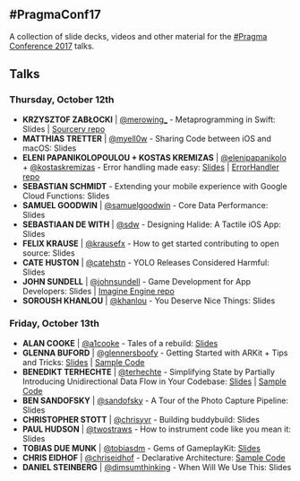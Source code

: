 ## #PragmaConf17
A collection of slide decks, videos and other material for the [#Pragma Conference 2017](http://pragmaconference.com/) talks.

## Talks
### Thursday, October 12th
* **KRZYSZTOF ZABŁOCKI** | [@merowing_](https://twitter.com/merowing_) - Metaprogramming in Swift: Slides | [Sourcery repo](https://github.com/krzysztofzablocki/Sourcery)
* **MATTHIAS TRETTER** | [@myell0w](https://twitter.com/myell0w) - Sharing Code between iOS and macOS: Slides
* **ELENI PAPANIKOLOPOULOU + KOSTAS KREMIZAS** | [@elenipapanikolo](https://twitter.com/elenipapanikolo) + [@kostaskremizas](https://twitter.com/kostaskremizas) - Error handling made easy: [Slides](https://speakerdeck.com/kremizask/number-pragma-conference-2017-error-handling-made-easy) | [ErrorHandler repo](https://github.com/Workable/swift-error-handler)
* **SEBASTIAN SCHMIDT** - Extending your mobile experience with Google Cloud Functions: Slides
* **SAMUEL GOODWIN** | [@samuelgoodwin](https://twitter.com/samuelgoodwin) - Core Data Performance: Slides
* **SEBASTIAAN DE WITH** | [@sdw](https://twitter.com/sdw) - Designing Halide: A Tactile iOS App: Slides
* **FELIX KRAUSE** | [@krausefx](https://twitter.com/krausefx) - How to get started contributing to open source: Slides
* **CATE HUSTON** | [@catehstn](https://twitter.com/catehstn) - YOLO Releases Considered Harmful: Slides
* **JOHN SUNDELL** | [@johnsundell](https://twitter.com/johnsundell) - Game Development for App Developers: Slides | [Imagine Engine repo](https://github.com/JohnSundell/ImagineEngine)
* **SOROUSH KHANLOU** | [@khanlou](https://twitter.com/khanlou) - You Deserve Nice Things: Slides

### Friday, October 13th
* **ALAN COOKE** | [@a1cooke](https://twitter.com/a1cooke) - Tales of a rebuild: [Slides](https://www.slideshare.net/secret/c2l4g6ZJTlgzgz)
* **GLENNA BUFORD** | [@glennersboofy](https://twitter.com/glennersboofy) - Getting Started with ARKit + Tips and Tricks: [Slides](https://speakerdeck.com/glenna/arkit-tips-plus-tricks) | [Sample Code](https://github.com/glenna/arkit-demo)
* **BENEDIKT TERHECHTE** | [@terhechte](https://twitter.com/terhechte) - Simplifying State by Partially Introducing Unidirectional Data Flow in Your Codebase: [Slides](https://speakerdeck.com/terhechte/simplifying-state-by-partially-introducing-unidirectional-data-flow-in-your-codebase) | [Sample Code](https://github.com/terhechte/pragma2017-example-code)
* **BEN SANDOFSKY** | [@sandofsky](https://twitter.com/sandofsky) - A Tour of the Photo Capture Pipeline: Slides
* **CHRISTOPHER STOTT** | [@chrisyvr](https://twitter.com/chrisyvr) - Building buddybuild: Slides
* **PAUL HUDSON** | [@twostraws](https://twitter.com/twostraws) - How to instrument code like you mean it: Slides
* **TOBIAS DUE MUNK** | [@tobiasdm](https://twitter.com/tobiasdm) - Gems of GameplayKit: [Slides](http://developmunk.dk/files/Gems-of-GameplayKit-Pragma.pdf)
* **CHRIS EIDHOF** | [@chriseidhof](https://twitter.com/chriseidhof) - Declarative Architecture: [Sample Code](https://github.com/chriseidhof/laufpark-stechlin)
* **DANIEL STEINBERG** | [@dimsumthinking](https://twitter.com/dimsumthinking) - When Will We Use This: Slides
